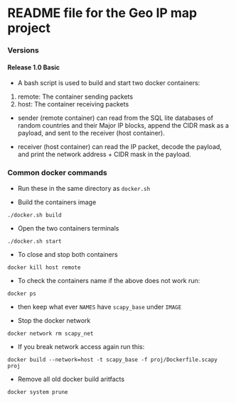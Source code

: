 # README file for the Geo IP map project


### Versions


#### Release 1.0 Basic 
- A bash script is used to build and start two docker containers: 
1. remote: The container sending packets 
2. host: The container receiving packets

- sender (remote container) can read from the SQL lite databases of random countries and their Major IP blocks, append the CIDR mask as a payload, and sent to the receiver (host container).  

- receiver (host container) can read the IP packet, decode the payload, and print the network address + CIDR mask in the payload. 


### Common docker commands
- Run these in the same directory as `docker.sh`

- Build the containers image
```
./docker.sh build
```

- Open the two containers terminals 
```
./docker.sh start
```

- To close and stop both containers
```
docker kill host remote
```

- To check the containers name if the above does not work run: 
```
docker ps
```
- then keep what ever `NAMES` have `scapy_base` under `IMAGE`

- Stop the docker network
```
docker network rm scapy_net
```

- If you break network access again run this: 
```
docker build --network=host -t scapy_base -f proj/Dockerfile.scapy proj
```

- Remove all old docker build aritfacts 
```
docker system prune
```